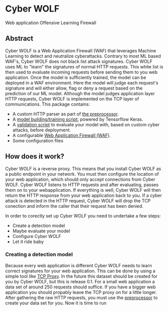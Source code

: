 # Cyber WOLF
Web application Offensive Learning Firewall

## Abstract
Cyber WOLF is a Web Application Firewall (WAF) that leverages Machine Learning to detect and neutralize cyberattacks.
Contrary to most ML based WAF's, Cyber WOLF does not black list attack signatures.
Cyber WOLF uses ML to "learn" the signatures of normal HTTP requests.
This white list is then used to evaluate incoming requests before sending them to you web application.
Once the model is sufficiently trained, the model can be deployed in a WAF environment.
Here the model will judge each request's signature and will either allow, flag or deny a request based on the prediction of our ML model.
Although the model judges application layer HTTP requests, Cyber WOLF is implemented on the TCP layer of communications.
This package contains:
- A custom HTTP parser as part of [the preprocessor](https://github.com/Mathuiss/cyber_wolf/blob/main/rel/class_preprocessor.py).
- A [model building/training script](https://github.com/Mathuiss/cyber_wolf/blob/main/rel/class_training.py), powered by Tensorflow Keras.
- A [validation script](https://github.com/Mathuiss/cyber_wolf/blob/main/rel/class_validation.py) to evaluate your model with, based on custom cyber attacks, before deployment.
- A configurable [Web Application Firewall (WAF)](https://github.com/Mathuiss/cyber_wolf/blob/main/rel/cyberwolf.py).
- Some configuration files

## How does it work?
Cyber WOLF is a reverse proxy. This means that you install Cyber WOLF as a public endpoint in your network. You must then configure the location of your web application, which should only accept connections from Cyber WOLF. Cyber WOLF listens to HTTP requests and after evaluating, passes them on to your webapplication. If everything is well, Cyber WOLF will then return the HTTP response from your web application back to you. If a cyber attack is detected in the HTTP request, Cyber WOLF will drop the TCP conection and inform the caller that their request has been denied.

In order to corectly set up Cyber WOLF you need to undertake a few steps:
- Create a detection model
- Maybe evaluate your model
- Configure Cyber WOLF
- Let it ride baby

### Creating a detection model
Because every web application is different Cyber WOLF needs to learn correct signatures for your web application. This can be done by using a simple tool like [TCP Proxy](https://github.com/Mathuiss/tcp_proxy). In the future this dataset should be created for you by Cyber WOLF, but this is release 0.1. For a small web application a data set of around 250 requests should suffice. If you have a bigger web application you should propably leave the TCP proxy on for a little longer. After gathering the raw HTTP requests, you must use the [preprocessor](https://github.com/Mathuiss/cyber_wolf/blob/main/rel/class_preprocessor.py) to create your data set for you. Now it is time to run 
